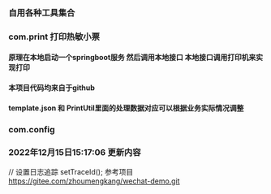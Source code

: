 ### 自用各种工具集合

### com.print 打印热敏小票

#### 原理在本地启动一个springboot服务 然后调用本地接口 本地接口调用打印机来实现打印

#### 本项目代码均来自于github

#### template.json 和 PrintUtil里面的处理数据对应可以根据业务实际情况调整

### com.config

### 2022年12月15日15:17:06 更新内容

// 设置日志追踪 setTraceId(); 参考项目 https://gitee.com/zhoumengkang/wechat-demo.git

